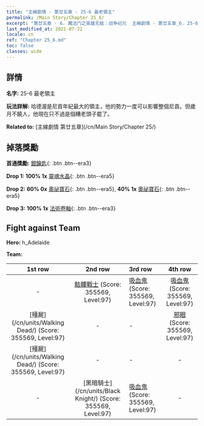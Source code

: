 ```yaml
---
title: "主線劇情 - 第廿五章 - 25-6 最老領主"
permalink: /Main Story/Chapter 25_6/
excerpt: "第廿五章 - 6. 魔法门之英雄无敌：战争纪元  主線劇情 - 第廿五章_6. 25-6 最老領主"
last_modified_at: 2021-07-21
locale: cn
ref: "Chapter 25_6.md"
toc: false
classes: wide
---
```


## 詳情

 **名字:** 25-6 最老領主

 **玩法詳解:** 哈德渥是尼貢年紀最大的領主，他的勢力一度可以影響整個尼貢。但歲月不饒人，他現在只不過是個糟老頭子罷了。

 **Related to:** [主線劇情 第廿五章](/cn/Main Story/Chapter 25/)

## 掉落獎勵

 **首通獎勵:** [銀鑰匙](/cn/Items/con_693/){: .btn .btn--era3}

 **Drop 1:** **100% 1x** [靈魂水晶](/cn/Items/mat_87/){: .btn .btn--era5}

 **Drop 2:** **60% 0x** [奧祕寶石](/cn/Items/mat_79/){: .btn .btn--era5}, **40% 1x** [奧祕寶石](/cn/Items/mat_79/){: .btn .btn--era5}

 **Drop 3:** **100% 1x** [法術卷軸](/cn/Items/con_694/){: .btn .btn--era3}


## Fight against Team
 **Hero:** h_Adelaide

 **Team:**


  | 1st row | 2nd row | 3rd row | 4th row |
  |:----:|:----:|:----|:----:|
  | - | [骷髏戰士](/cn/units/Skeleton/) (Score: 355569, Level:97)  | [吸血鬼](/cn/units/Vampire/) (Score: 355569, Level:97)  | [吸血鬼](/cn/units/Vampire/) (Score: 355569, Level:97)  |
  | [殭屍](/cn/units/Walking Dead/) (Score: 355569, Level:97)  | - | - | [邪眼](/cn/units/Beholder/) (Score: 355569, Level:97)  |
  | [殭屍](/cn/units/Walking Dead/) (Score: 355569, Level:97)  | - | - | - |
  | - | [黑暗騎士](/cn/units/Black Knight/) (Score: 355569, Level:97)  | [吸血鬼](/cn/units/Vampire/) (Score: 355569, Level:97)  | - |


